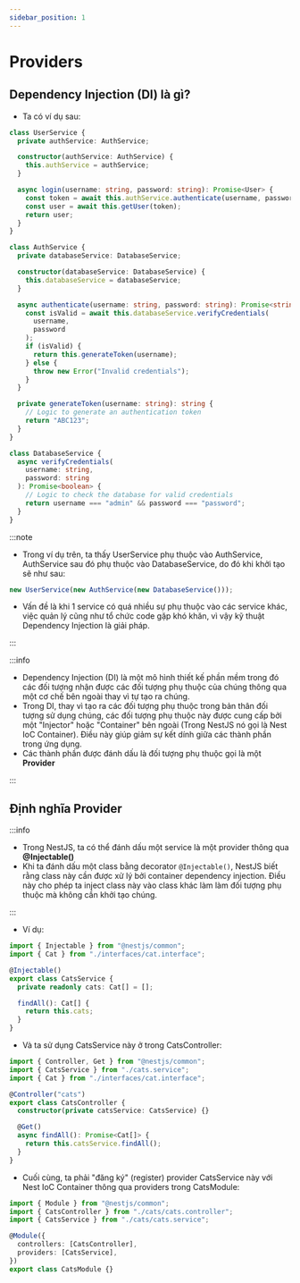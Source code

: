 ```yaml
---
sidebar_position: 1
---
```


# Providers

## Dependency Injection (DI) là gì?

- Ta có ví dụ sau:

```ts
class UserService {
  private authService: AuthService;

  constructor(authService: AuthService) {
    this.authService = authService;
  }

  async login(username: string, password: string): Promise<User> {
    const token = await this.authService.authenticate(username, password);
    const user = await this.getUser(token);
    return user;
  }
}
```

```ts
class AuthService {
  private databaseService: DatabaseService;

  constructor(databaseService: DatabaseService) {
    this.databaseService = databaseService;
  }

  async authenticate(username: string, password: string): Promise<string> {
    const isValid = await this.databaseService.verifyCredentials(
      username,
      password
    );
    if (isValid) {
      return this.generateToken(username);
    } else {
      throw new Error("Invalid credentials");
    }
  }

  private generateToken(username: string): string {
    // Logic to generate an authentication token
    return "ABC123";
  }
}
```

```ts
class DatabaseService {
  async verifyCredentials(
    username: string,
    password: string
  ): Promise<boolean> {
    // Logic to check the database for valid credentials
    return username === "admin" && password === "password";
  }
}
```

:::note

- Trong ví dụ trên, ta thấy UserService phụ thuộc vào AuthService, AuthService sau đó phụ thuộc vào DatabaseService, do đó khi khởi tạo sẽ như sau:

```ts
new UserService(new AuthService(new DatabaseService()));
```

- Vấn đề là khi 1 service có quá nhiều sự phụ thuộc vào các service khác, việc quản lý cũng như tổ chức code gặp khó khăn, vì vậy kỹ thuật Dependency Injection là giải pháp.

:::

:::info

- Dependency Injection (DI) là một mô hình thiết kế phần mềm trong đó các đối tượng nhận được các đối tượng phụ thuộc của chúng thông qua một cơ chế bên ngoài thay vì tự tạo ra chúng.
- Trong DI, thay vì tạo ra các đối tượng phụ thuộc trong bản thân đối tượng sử dụng chúng, các đối tượng phụ thuộc này được cung cấp bởi một "Injector" hoặc "Container" bên ngoài (Trong NestJS nó gọi là Nest IoC Container). Điều này giúp giảm sự kết dính giữa các thành phần trong ứng dụng.
- Các thành phần được đánh dấu là đối tượng phụ thuộc gọi là một **Provider**

:::

## Định nghĩa Provider

:::info

- Trong NestJS, ta có thể đánh dấu một service là một provider thông qua **@Injectable()**
- Khi ta đánh dấu một class bằng decorator `@Injectable()`, NestJS biết rằng class này cần được xử lý bởi container dependency injection. Điều này cho phép ta inject class này vào class khác làm làm đối tượng phụ thuộc mà không cần khởi tạo chúng.

:::

- Ví dụ:

```ts title="cat.service.ts"
import { Injectable } from "@nestjs/common";
import { Cat } from "./interfaces/cat.interface";

@Injectable()
export class CatsService {
  private readonly cats: Cat[] = [];

  findAll(): Cat[] {
    return this.cats;
  }
}
```

- Và ta sử dụng CatsService này ở trong CatsController:

```ts title="cat.controller.ts"
import { Controller, Get } from "@nestjs/common";
import { CatsService } from "./cats.service";
import { Cat } from "./interfaces/cat.interface";

@Controller("cats")
export class CatsController {
  constructor(private catsService: CatsService) {}

  @Get()
  async findAll(): Promise<Cat[]> {
    return this.catsService.findAll();
  }
}
```

- Cuối cùng, ta phải "đăng ký" (register) provider CatsService này với Nest IoC Container thông qua providers trong CatsModule:

```ts title="cat.module.ts"
import { Module } from "@nestjs/common";
import { CatsController } from "./cats/cats.controller";
import { CatsService } from "./cats/cats.service";

@Module({
  controllers: [CatsController],
  providers: [CatsService],
})
export class CatsModule {}
```
